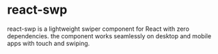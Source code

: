 # react-swp

react-swp is a lightweight swiper component for React with zero dependencies.
the component works seamlessly on desktop and mobile apps with touch and swiping.
